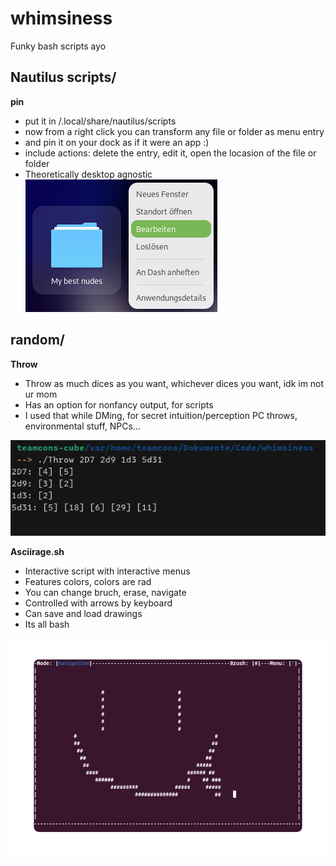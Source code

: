 # whimsiness
Funky bash scripts ayo

## Nautilus scripts/
**pin**
- put it in /.local/share/nautilus/scripts
- now from a right click you can transform any file or folder as menu entry
- and pin it on your dock as if it were an app :)
- include actions: delete the entry, edit it, open the locasion of the file or folder
- Theoretically desktop agnostic
![pin](./img/pin.png)


## random/
**Throw**
- Throw as much dices as you want, whichever dices you want, idk im not ur mom
- Has an option for nonfancy output, for scripts
- I used that while DMing, for secret intuition/perception PC throws, environmental stuff, NPCs...

![Throw](./img/Throw.png)


**Asciirage.sh**
- Interactive script with interactive menus
- Features colors, colors are rad
- You can change bruch, erase, navigate
- Controlled with arrows by keyboard
- Can save and load drawings
- Its all bash

![asciirage](./img/asciirage.png)




